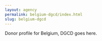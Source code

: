 ```yaml
---
layout: agency
permalink: belgium-dgcd/index.html
slug: belgium-dgcd
---
```


Donor profile for Belgium, DGCD goes here.
